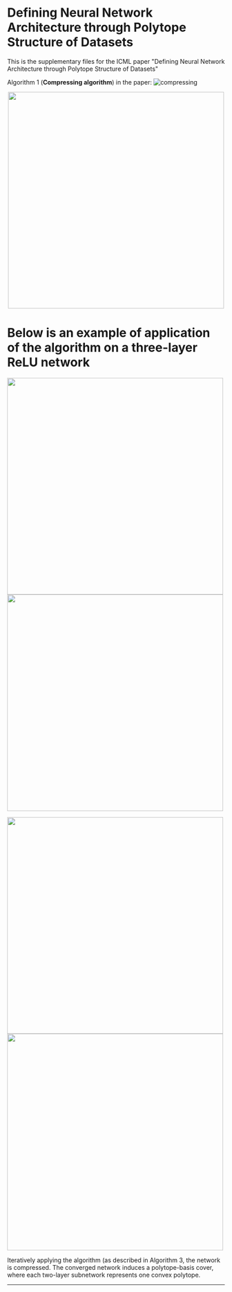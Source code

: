 Defining Neural Network Architecture through Polytope Structure of Datasets
=============================
This is the supplementary files for the ICML paper "Defining Neural Network Architecture through Polytope Structure of Datasets"




Algorithm 1 (**Compressing algorithm**) in the paper:
![compressing](https://github.com/leeleesang/Defining_NN/assets/69498771/94cc5806-655b-4429-820f-e82f2fea2ceb.gif)
<div align="center">
  <img src="https://github.com/leeleesang/Defining_NN/assets/69498771/8d5e5037-8281-4a03-b929-08e1b296c034" width="500"/>
</div>





# Below is an example of application of the algorithm on a three-layer ReLU network
<img src="https://github.com/leeleesang/Defining_NN/assets/69498771/6ce53f70-6aa7-4a51-93f7-2e60c5a8e806" width="500"/> <img src="https://github.com/leeleesang/Defining_NN/assets/69498771/b54a896f-3603-4963-8854-fb9afa7d2ead" width="500"/> 

<img src="https://github.com/leeleesang/Defining_NN/assets/69498771/408310c5-6e13-486d-800c-241a7aab14a3" width="500"/> <img src="https://github.com/leeleesang/Defining_NN/assets/69498771/b6e909ae-412c-4e86-b727-2a76a4262f44" width="500"/> 

Iteratively applying the algorithm (as described in Algorithm 3, the network is compressed.
The converged network induces a polytope-basis cover, where each two-layer subnetwork represents one convex polytope.

------
